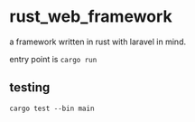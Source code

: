# rust_web_framework
a framework written in rust with laravel in mind.

entry point is `cargo run`


## testing
`cargo test --bin main   `
